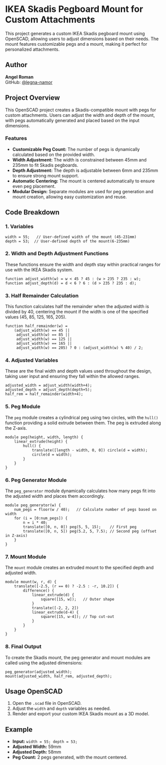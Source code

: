 # IKEA Skadis Pegboard Mount for Custom Attachments
This project generates a custom IKEA Skadis pegboard mount using OpenSCAD, allowing users to adjust dimensions based on their needs. The mount features customizable pegs and a mount, making it perfect for personalized attachments.
## Author
**Angel Roman**  
GitHub: [@legna-namor](https://github.com/legna-namor)
## Project Overview
This OpenSCAD project creates a Skadis-compatible mount with pegs for custom attachments. Users can adjust the width and depth of the mount, with pegs automatically generated and placed based on the input dimensions.
### Features
- **Customizable Peg Count:** The number of pegs is dynamically calculated based on the provided width.
- **Width Adjustment:** The width is constrained between 45mm and 235mm to fit Skadis pegboards.
- **Depth Adjustment:** The depth is adjustable between 6mm and 235mm to ensure strong mount support.
- **Automatic Centering:** The mount is centered automatically to ensure even peg placement.
- **Modular Design:** Separate modules are used for peg generation and mount creation, allowing easy customization and reuse.
## Code Breakdown
### 1. Variables
```scad
width = 55;   // User-defined width of the mount (45-231mm)
depth = 53;  // User-defined depth of the mount(6-235mm)
```
### 2. Width and Depth Adjustment Functions
These functions ensure the width and depth stay within practical ranges for use with the IKEA Skadis system.
```scad
function adjust_width(w) = w < 45 ? 45 : (w > 235 ? 235 : w);
function adjust_depth(d) = d < 6 ? 6 : (d > 235 ? 235 : d);
```
### 3. Half Remainder Calculation
This function calculates half the remainder when the adjusted width is divided by 40, centering the mount if the width is one of the specified values (45, 85, 125, 165, 205).
```scad
function half_remainder(w) = 
    (adjust_width(w) == 45 || 
     adjust_width(w) == 85 || 
     adjust_width(w) == 125 || 
     adjust_width(w) == 165 || 
     adjust_width(w) == 205) ? 0 : (adjust_width(w) % 40) / 2;
```
### 4. Adjusted Variables
These are the final width and depth values used throughout the design, taking user input and ensuring they fall within the allowed ranges.
```scad
adjusted_width = adjust_width(width+4);
adjusted_depth = adjust_depth(depth+5);
half_rem = half_remainder(width+4);
```
### 5. Peg Module
The `peg` module creates a cylindrical peg using two circles, with the `hull()` function providing a solid extrude between them. The peg is extruded along the Z-axis.
```scad
module peg(height, width, length) {
    linear_extrude(height) {
        hull() {
            translate([length - width, 0, 0]) circle(d = width);
            circle(d = width);
        }
    }
}
```
### 6. Peg Generator Module
The `peg_generator` module dynamically calculates how many pegs fit into the adjusted width and places them accordingly.
```scad
module peg_generator(w) {
    num_pegs = floor(w / 40);   // Calculate number of pegs based on width
    for (i = [0:num_pegs]) {
        n = i * 40;
        translate([0, n, 0]) peg(5, 5, 15);    // First peg
        translate([0, n, 5]) peg(5.2, 5, 7.5); // Second peg (offset in Z-axis)
    }
}
```
### 7. Mount Module
The `mount` module creates an extruded mount to the specified depth and adjusted width.

```scad
module mount(w, r, d) {
    translate([-2.5, (r == 0) ? -2.5 : -r, 10.2]) {
        difference() {
            linear_extrude(d) {
                square([15, w]);   // Outer shape
            }
            translate([-2, 2, 2])
            linear_extrude(d-4) {
                square([15, w-4]); // Top cut-out
            }
        }
    }
}
```
### 8. Final Output
To create the Skadis mount, the peg generator and mount modules are called using the adjusted dimensions:
```scad
peg_generator(adjusted_width);
mount(adjusted_width, half_rem, adjusted_depth);
```
## Usage OpenSCAD
1. Open the `.scad` file in OpenSCAD.
2. Adjust the `width` and `depth` variables as needed.
3. Render and export your custom IKEA Skadis mount as a 3D model.
## Example
- **Input:** `width = 55; depth = 53;`
- **Adjusted Width:** 59mm
- **Adjusted Depth:** 58mm
- **Peg Count:** 2 pegs generated, with the mount centered.
